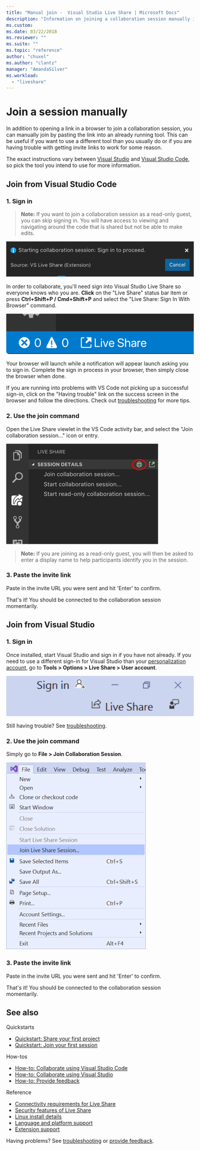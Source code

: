 ```yaml
---
title: "Manual join -  Visual Studio Live Share | Microsoft Docs"
description: "Information on joining a collaboration session manually in Visual Studio Live share."
ms.custom:
ms.date: 03/22/2018
ms.reviewer: ""
ms.suite: ""
ms.topic: "reference"
author: "chuxel"
ms.author: "clantz"
manager: "AmandaSilver"
ms.workload: 
  - "liveshare"
---
```

# Join a session manually

In addition to opening a link in a browser to join a collaboration session, you can manually join by pasting the link into an already running tool. This can be useful if you want to use a different tool than you usually do or if you are having trouble with getting invite links to work for some reason.

The exact instructions vary between [Visual Studio](#join-from-visual-studio) and [Visual Studio Code](#join-from-visual-studio-code), so pick the tool you intend to use for more information.

## Join from Visual Studio Code

### 1. Sign in

>**Note:** If you want to join a collaboration session as a read-only guest, you can skip signing in. You will have access to viewing and navigating around the code that is shared but not be able to make edits.

![Toast notification asking to sign in using a web browser](../media/vscode-sign-in-toast.png)

In order to collaborate, you'll need sign into Visual Studio Live Share so everyone knows who you are. **Click** on the "Live Share" status bar item or press **Ctrl+Shift+P / Cmd+Shift+P** and select the "Live Share: Sign In With Browser" command.

![VS Code sign in button](../media/vscode-sign-in-button.png)

Your browser will launch while a notification will appear launch asking you to sign in. Complete the sign in process in your browser, then simply close the browser when done.

If you are running into problems with VS Code not picking up a successful sign-in, click on the "Having trouble" link on the success screen in the browser and follow the directions. Check out [troubleshooting](../troubleshooting.md#sign-in) for more tips.

### 2. Use the join command

Open the Live Share viewlet in the VS Code activity bar, and select the "Join collaboration session..." icon or entry.

![Join viewlet icon](../media/vscode-join-viewlet.png)

>**Note:** If you are joining as a read-only guest, you will then be asked to enter a display name to help participants identify you in the session.

### 3. Paste the invite link

Paste in the invite URL you were sent and hit 'Enter' to confirm.

That's it! You should be connected to the collaboration session momentarily.

## Join from Visual Studio

### 1. Sign in

Once installed, start Visual Studio and sign in if you have not already. If you need to use a different sign-in for Visual Studio than your [personalization account](https://docs.microsoft.com/en-us/visualstudio/ide/signing-in-to-visual-studio), go to **Tools &gt; Options &gt; Live Share &gt; User account**.

![VS sign in](../media/vs-sign-in-button.png)

Still having trouble? See [troubleshooting](../troubleshooting.md#sign-in).

### 2. Use the join command

Simply go to **File > Join Collaboration Session**.

![VS Join menu](../media/vs-join.png)

### 3. Paste the invite link

Paste in the invite URL you were sent and hit 'Enter' to confirm.

That's it! You should be connected to the collaboration session momentarily.

## See also

Quickstarts

- [Quickstart: Share your first project](../quickstart/share.md)
- [Quickstart: Join your first session](../quickstart/join.md)

How-tos

- [How-to: Collaborate using Visual Studio Code](../how-to-guides/vscode.md)
- [How-to: Collaborate using Visual Studio](../how-to-guides/vs.md)
- [How-to: Provide feedback](../support.md)

Reference

- [Connectivity requirements for Live Share](connectivity.md)
- [Security features of Live Share](security.md)
- [Linux install details](linux.md)
- [Language and platform support](platform-support.md)
- [Extension support](extensions.md)

Having problems? See [troubleshooting](../troubleshooting.md) or [provide feedback](../support.md).

